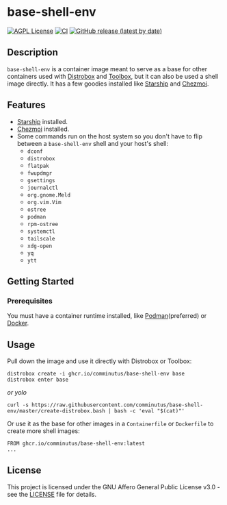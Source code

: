 # base-shell-env
[![AGPL License](https://img.shields.io/badge/license-AGPL-blue.svg)](https://www.gnu.org/licenses/agpl-3.0.html)
[![CI](https://github.com/comminutus/base-shell-env/actions/workflows/ci.yaml/badge.svg)](https://github.com/comminutus/base-shell-env/actions/workflows/ci.yaml)
[![GitHub release (latest by date)](https://img.shields.io/github/v/release/comminutus/base-shell-env)](https://github.com/comminutus/base-shell-env/releases/latest)

## Description
`base-shell-env` is a container image meant to serve as a base for other containers used with [Distrobox](https://github.com/89luca89/distrobox) and [Toolbox](https://github.com/containers/toolbox), but it can also be used a shell image directly.  It has a few goodies installed like [Starship](https://github.com/starship/starship) and [Chezmoi](https://github.com/twpayne/chezmoi).

## Features
- [Starship](https://github.com/starship/starship) installed.
- [Chezmoi](https://github.com/twpayne/chezmoi) installed.
- Some commands run on the host system so you don't have to flip between a `base-shell-env` shell and your host's shell:
  - `dconf`
  - `distrobox`
  - `flatpak`
  - `fwupdmgr`
  - `gsettings`
  - `journalctl`
  - `org.gnome.Meld`
  - `org.vim.Vim`
  - `ostree`
  - `podman`
  - `rpm-ostree`
  - `systemctl`
  - `tailscale`
  - `xdg-open`
  - `yq`
  - `ytt`


## Getting Started

### Prerequisites

You must have a container runtime installed, like [Podman](https://github.com/containers/podman)(preferred) or [Docker](https://github.com/docker-library/docker).

## Usage

Pull down the image and use it directly with Distrobox or Toolbox:
```
distrobox create -i ghcr.io/comminutus/base-shell-env base
distrobox enter base
```
_or yolo_

```
curl -s https://raw.githubusercontent.com/comminutus/base-shell-env/master/create-distrobox.bash | bash -c 'eval "$(cat)"'
```
Or use it as the base for other images in a `Containerfile` or `Dockerfile` to create more shell images:
```
FROM ghcr.io/comminutus/base-shell-env:latest
...
```

## License

This project is licensed under the GNU Affero General Public License v3.0 - see the [LICENSE](LICENSE) file for details.
